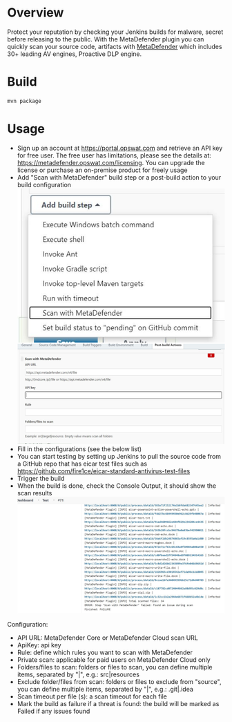 # Overview

Protect your reputation by checking your Jenkins builds for malware, secret before releasing to the public. With the MetaDefender plugin you can quickly scan your source code, artifacts with [MetaDefender](https://www.opswat.com/products/metadefender) which includes 30+ leading AV engines, Proactive DLP engine. 

# Build
```sh
mvn package
```

# Usage

- Sign up an account at <https://portal.opswat.com> and retrieve an API key for free user. The free user has limitations, please see the details at: <https://metadefender.opswat.com/licensing>. You can upgrade the license or purchase an on-premise product for freely usage
- Add "Scan with MetaDefender" build step or a post-build action to your build configuration
![add build step](docs/images/add_build_step.JPG)
![configuration](docs/images/configuration.JPG)
- Fill in the configurations (see the below list)
- You can start testing by setting up Jenkins to pull the source code from a GitHub repo that has eicar test files such as https://github.com/fire1ce/eicar-standard-antivirus-test-files
- Trigger the build
- When the build is done, check the Console Output, it should show the scan results
![scan result](docs/images/scan_result.JPG)


Configuration:
- API URL: MetaDefender Core or MetaDefender Cloud scan URL
- ApiKey: api key
- Rule: define which rules you want to scan with MetaDefender
- Private scan: applicable for paid users on MetaDefender Cloud only
- Folders/files to scan: folders or files to scan, you can define multiple items, separated by "|", e.g.: src|resources
- Exclude folder/files from scan: folders or files to exclude from "source", you can define multiple items, separated by "|", e.g.: .git|.idea
- Scan timeout per file (s): a scan timeout for each file
- Mark the build as failure if a threat is found: the build will be marked as Failed if any issues found


